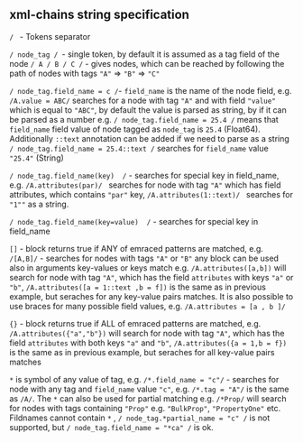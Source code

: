 ## xml-chains string specification

`/ ` - Tokens separator 

`/ node_tag / `- single token, by default it is assumed as a tag field of the node
`/ A / B / C /` - gives nodes, which can be reached by following the path of nodes with tags `"A"` => `"B"` => `"C"`

`/ node_tag.field_name = c /`- `field_name` is the name of the node field, e.g. `/A.value = ABC/` searches for
a node with tag  `"A"` and with field `"value"` which is equal to `"ABC"`, by default the value is 
parsed as string, by if it can be parsed as a number  e.g. `/ node_tag.field_name = 25.4 /` means that `field_name` field value
of node tagged as `node_tag` is `25.4`  (Float64). Additionally `::text` annotation can be added if we need to parse as a string
`/ node_tag.field_name = 25.4::text /` searches for `field_name`  value `"25.4"` (String) 

`/ node_tag.field_name(key)  /` - searches for special key in field_name, e.g. `/A.attributes(par)/ ` searches for 
node with tag `"A"` which has field attributes, which contains `"par"` key, `/A.attributes(1::text)/ ` searches for
`"1""` as a string. 

`/ node_tag.field_name(key=value)  /` - searches for special key in field_name

`[]`  - block returns true if ANY of emraced patterns are matched, e.g. `/[A,B]/` - searches for nodes with tags `"A"` or `"B"`
any block can be used also in arguments key-values or keys match e.g. `/A.attributes([a,b])` will search for node
with tag `"A"`, which has the field `attributes` with keys `"a"` or `"b"`, `/A.attributes([a = 1::text ,b = f])` is the 
same as in previous example, but seraches for any key-value pairs matches. It is also possible to use braces for many possible field values, e.g. `/A.attributes = [a , b ]/`

`{}`  - block returns true if ALL of emraced patterns are matched, e.g. `/A.attributes({"a","b"})` will search for node
with tag `"A"`, which has the field `attributes` with both keys `"a"` and `"b"`, `/A.attributes({a = 1,b = f})` is the 
same as in previous example, but seraches for all key-value pairs matches

`*` is symbol of any value of tag, e.g. `/*.field_name = "c"/`  - searches for node with any tag and 
`field_name` value `"c"`, e.g. `/*.tag = "A"/` is the same as `/A/`. The `*` can also be used for partial 
matching e.g. `/*Prop/` will search for nodes with tags containing `"Prop"` e.g. `"BulkProp"`, `"PropertyOne"` etc.
Fildnames cannot contain `*` , `/ node_tag.*partial_name = "c" /` is not supported, but `/ node_tag.field_name = "*ca" /` 
is ok.